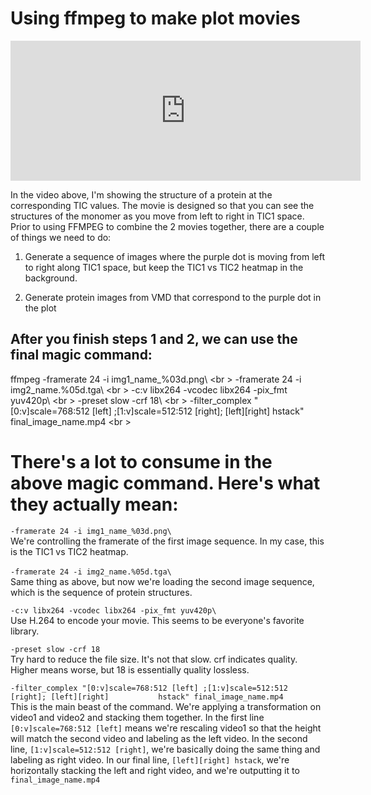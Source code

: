 
# Using ffmpeg to make plot movies

<iframe width="560" height="224" src="https://songkevinc.github.io/images/tic1_movie.mp4" frameborder="0" allowfullscreen></iframe>


In the video above, I'm showing the structure of a protein at the corresponding TIC values. The movie is designed so that you can see the structures of the monomer as you move from left to right in TIC1 space. Prior to using FFMPEG to combine the 2 movies together, there are a couple of things we need to do:

1) Generate a sequence of images where the purple dot is moving from left to right along TIC1 space, but keep the TIC1 vs TIC2 heatmap in the background.

2) Generate protein images from VMD that correspond to the purple dot in the plot


## After you finish steps 1 and 2, we can use the final magic command:

ffmpeg -framerate 24 -i img1_name_%03d.png\ <br \>
       -framerate 24 -i img2_name.%05d.tga\ <br \>
       -c:v libx264 -vcodec libx264 -pix_fmt yuv420p\ <br \>
       -preset slow -crf 18\ <br \>
       -filter_complex "[0:v]scale=768:512 [left] ;[1:v]scale=512:512 [right]; [left][right]
       hstack" final_image_name.mp4 <br \>

# There's a lot to consume in the above magic command. Here's what they actually mean:

`-framerate 24 -i img1_name_%03d.png\` <br />
We're controlling the framerate of the first image sequence. In my case, this is the TIC1 vs TIC2 heatmap. <br />
<br />
`-framerate 24 -i img2_name.%05d.tga\` <br />
Same thing as above, but now we're loading the second image sequence, which is the sequence of protein structures.

`-c:v libx264 -vcodec libx264 -pix_fmt yuv420p\` <br />
Use H.264 to encode your movie. This seems to be everyone's favorite library.

`-preset slow -crf 18` <br />
Try hard to reduce the file size. It's not that slow. crf indicates quality. Higher means worse, but 18 is essentially quality lossless.

`-filter_complex "[0:v]scale=768:512 [left] ;[1:v]scale=512:512 [right]; [left][right]           hstack" final_image_name.mp4` <br />
This is the main beast of the command. We're applying a transformation on video1 and video2 and stacking them together. In the first line `[0:v]scale=768:512 [left]` means we're rescaling video1 so that the height will match the second video and labeling as the left video. In the second line, `[1:v]scale=512:512 [right]`, we're basically doing the same thing and labeling as right video. In our final line, `[left][right] hstack`, we're horizontally stacking the left and right video, and we're outputting it to `final_image_name.mp4`


```python


```
